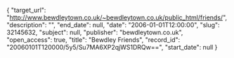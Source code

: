 {
  "target_url": "http://www.bewdleytown.co.uk/~bewdleytown.co.uk/public_html/friends/", 
  "description": "", 
  "end_date": null, 
  "date": "2006-01-01T12:00:00", 
  "slug": 32145632, 
  "subject": null, 
  "publisher": "bewdleytown.co.uk", 
  "open_access": true, 
  "title": "Bewdley Friends", 
  "record_id": "20060101T120000/5y5/Su7MA6XP2qjWS1DRQw==", 
  "start_date": null
}


